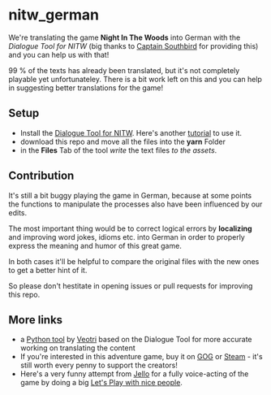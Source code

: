 # nitw_german
We're translating the game **Night In The Woods** into German with the *Dialogue Tool for NITW* (big thanks to [Captain Southbird](https://github.com/captainsouthbird) for providing this) and you can help us with that!

99 % of the texts has already been translated, but it's not completely playable yet unfortunateley. There is a bit work left on this and you can help in suggesting better translations for the game!

## Setup 
- Install the [Dialogue Tool for NITW](https://github.com/captainsouthbird/NITW-Dialogue-Tool). Here's another [tutorial](https://nightinthewoods-archive.fandom.com/wiki/Editing_Dialogue) to use it.
- download this repo and move all the files into the **yarn** Folder
- in the **Files** Tab of the tool *write* the text files *to the assets*.

## Contribution
It's still a bit buggy playing the game in German, because at some points the functions to manipulate the processes also have been influenced by our edits.

The most important thing would be to correct logical errors by **localizing** and improving word jokes, idioms etc. into German in order to properly express the meaning and humor of this great game. 

In both cases it'll be helpful to compare the original files with the new ones to get a better hint of it.

So please don't hestitate in opening issues or pull requests for improving this repo.

## More links
- a [Python tool](Veotri) by [Veotri](https://github.com/vadimfedulov035) based on the Dialogue Tool for more accurate working on translating the content
- If you're interested in this adventure game, buy it on [GOG](https://www.gog.com/en/game/night_in_the_woods) or [Steam](https://store.steampowered.com/app/481510/Night_in_the_Woods/) - it's still worth every penny to support the creators!
- Here's a very funny attempt from [Jello](https://www.youtube.com/@JelloPlaysVideoGames) for a fully voice-acting of the game by doing a big [Let's Play with nice people](https://www.youtube.com/watch?v=9hVzG5sU5TE&list=PLjneAxn7bEer7GAgxBFzhZFBV5OAm_yMG).

